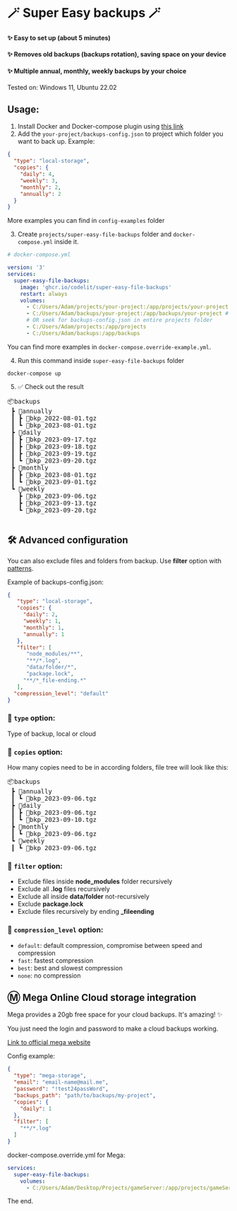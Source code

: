 # 🪄 Super Easy backups 🪄

#### ✨ Easy to set up (about 5 minutes)

#### ✨ Removes old backups (backups rotation), saving space on your device

#### ✨ Multiple annual, monthly, weekly backups by your choice

Tested on: Windows 11, Ubuntu 22.02

## Usage:

1. Install Docker and Docker-compose plugin using [this link](https://docs.docker.com/compose/install/)
2. Add the `your-project/backups-config.json` to project which folder you want to back up. Example:

```json
{
  "type": "local-storage",
  "copies": {
    "daily": 4,
    "weekly": 3,
    "monthly": 2,
    "annually": 2
  }
}
```

More examples you can find in `config-examples` folder

3. Create `projects/super-easy-file-backups` folder and `docker-compose.yml` inside it.

```yml 
# docker-compose.yml

version: '3'
services:
  super-easy-file-backups:
    image: 'ghcr.io/codelit/super-easy-file-backups'
    restart: always
    volumes:
      - C:/Users/Adam/projects/your-project:/app/projects/your-project # from
      - C:/Users/Adam/backups/your-project:/app/backups/your-project # to
      # OR seek for backups-config.json in entire projects folder
      - C:/Users/Adam/projects:/app/projects
      - C:/Users/Adam/backups:/app/backups
```

You can find more examples in `docker-compose.override-example.yml`.

4. Run this command inside `super-easy-file-backups` folder
```shell
docker-compose up
```

5. ✅ Check out the result

<pre>
📦backups
 ┣ 📂annually
 ┃ ┣ 📜bkp_2022-08-01.tgz
 ┃ ┗ 📜bkp_2023-08-01.tgz
 ┣ 📂daily
 ┃ ┣ 📜bkp_2023-09-17.tgz
 ┃ ┣ 📜bkp_2023-09-18.tgz
 ┃ ┣ 📜bkp_2023-09-19.tgz
 ┃ ┗ 📜bkp_2023-09-20.tgz
 ┣ 📂monthly
 ┃ ┣ 📜bkp_2023-08-01.tgz
 ┃ ┗ 📜bkp_2023-09-01.tgz
 ┗ 📂weekly
   ┣ 📜bkp_2023-09-06.tgz
   ┣ 📜bkp_2023-09-13.tgz
   ┗ 📜bkp_2023-09-20.tgz

</pre>

## 🛠️ Advanced configuration

You can also exclude files and folders from backup. Use **filter** option
with [patterns](https://www.npmjs.com/package/maximatch).

Example of backups-config.json:

```json
{
   "type": "local-storage",
   "copies": {
     "daily": 2,
     "weekly": 1,
     "monthly": 1,
     "annually": 1
   },
   "filter": [
      "node_modules/**",
      "**/*.log",
      "data/folder/*",
      "package.lock",
     "**/*_file-ending.*"
   ],
  "compression_level": "default"
}
```

### 🔧 `type` option:

Type of backup, local or cloud

### 🔧 `copies` option:

How many copies need to be in according folders, file tree will look like this:
<pre>
📦backups
 ┣ 📂annually
 ┃ ┗ 📜bkp_2023-09-06.tgz
 ┣ 📂daily
 ┃ ┣ 📜bkp_2023-09-06.tgz
 ┃ ┗ 📜bkp_2023-09-10.tgz
 ┣ 📂monthly
 ┃ ┗ 📜bkp_2023-09-06.tgz
 ┗ 📂weekly
 ┃ ┗ 📜bkp_2023-09-06.tgz
</pre>

### 🔧 `filter` option:

- Exclude files inside **node_modules** folder recursively
- Exclude all **.log** files recursively
- Exclude all inside **data/folder** not-recursively
- Exclude **package.lock**
- Exclude files recursively by ending **_fileending**

### 🔧 `compression_level` option:

- `default`: default compression, compromise between speed and compression
- `fast`: fastest compression
- `best`: best and slowest compression
- `none`: no compression

## Ⓜ️ Mega Online Cloud storage integration

Mega provides a 20gb free space for your cloud backups. It's amazing! ✨

You just need the login and password to make a cloud backups working.

[Link to official mega website](https://mega.nz/)

Config example:

```json
{
  "type": "mega-storage",
  "email": "email-name@mail.me",
  "password": "!test24passWord",
  "backups_path": "path/to/backups/my-project",
  "copies": {
    "daily": 1
  },
  "filter": [
    "**/*.log"
  ]
}
```

docker-compose.override.yml for Mega:

```yml
services:
  super-easy-file-backups:
    volumes:
      - C:/Users/Adam/Desktop/Projects/gameServer:/app/projects/gameServer:ro
```

The end.
